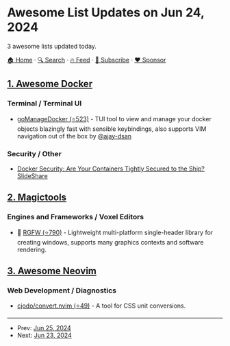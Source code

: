 # Awesome List Updates on Jun 24, 2024

3 awesome lists updated today.

[🏠 Home](/README.md) · [🔍 Search](https://www.trackawesomelist.com/search/) · [🔥 Feed](https://www.trackawesomelist.com/rss.xml) · [📮 Subscribe](https://trackawesomelist.us17.list-manage.com/subscribe?u=d2f0117aa829c83a63ec63c2f&id=36a103854c) · [❤️  Sponsor](https://github.com/sponsors/theowenyoung)



## [1. Awesome Docker](/content/veggiemonk/awesome-docker/README.md)

### Terminal / Terminal UI

*   [goManageDocker (⭐523)](https://github.com/ajayd-san/gomanagedocker) - TUI tool to view and manage your docker objects blazingly fast with sensible keybindings, also supports VIM navigation out of the box by [@ajay-dsan](https://github.com/ajayd-san)

### Security / Other

*   [Docker Security: Are Your Containers Tightly Secured to the Ship? SlideShare](https://www.slideshare.net/slideshow/docker-security-are-your-containers-tightly-secured-to-the-ship/43834790)

## [2. Magictools](/content/ellisonleao/magictools/README.md)

### Engines and Frameworks / Voxel Editors

*   :tada: [RGFW (⭐790)](https://github.com/ColleagueRiley/RGFW) - Lightweight multi-platform single-header library for creating windows, supports many graphics contexts and software rendering.

## [3. Awesome Neovim](/content/rockerBOO/awesome-neovim/README.md)

### Web Development / Diagnostics

*   [cjodo/convert.nvim (⭐49)](https://github.com/cjodo/convert.nvim) - A tool for CSS unit conversions.

---

- Prev: [Jun 25, 2024](/content/2024/06/25/README.md)
- Next: [Jun 23, 2024](/content/2024/06/23/README.md)